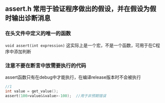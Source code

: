 ## assert.h 常用于验证程序做出的假设，并在假设为假时输出诊断消息   

### 在头文件中定义的唯一的函数 
` void assert(int expression) ` 这实际上是一个宏，不是一个函数，可用于在C程序中添加判断    

### 注意不要在断言中放需要执行的代码  
assert函数只有在debug中才能执行，在编译release版本时不会被执行   

```C
//1 
int value = get_value();
assert(100>value&&value>-100);  //用于非预期错误  


```